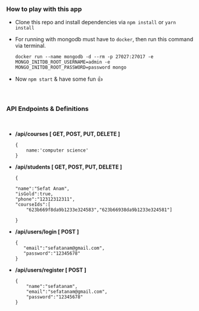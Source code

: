 ### How to play with this app

- Clone this repo and install dependencies via `npm install` or `yarn install`
- For running with mongodb must have to `docker`, then run this command via terminal.

    `docker run --name mongodb -d --rm -p 27027:27017 -e MONGO_INITDB_ROOT_USERNAME=admin -e MONGO_INITDB_ROOT_PASSWORD=password mongo`

- Now `npm start` & have some fun 👍

<br>

### API Endpoints & Definitions

<br>

- __/api/courses [ GET, POST, PUT, DELETE ]__

    ```
    {
        name:'computer science'
    }
    ```

- __/api/students [ GET, POST, PUT, DELETE ]__

    ```
    {

    "name":"Sefat Anam",
    "isGold":true,
    "phone":"12312312311",
    "courseIds":[
        "623b669f8da9b1233e324583","623b66938da9b1233e324581"]

    }

    ```

- __/api/users/login [ POST ]__

    ```
    {
       "email":"sefatanam@gmail.com",
       "password":"12345678"
    }
    ```

- __/api/users/register [ POST ]__

    ```
    {
        "name":"sefatanam",
        "email":"sefatanam@gmail.com",
        "password":"12345678"
    }
    ```
